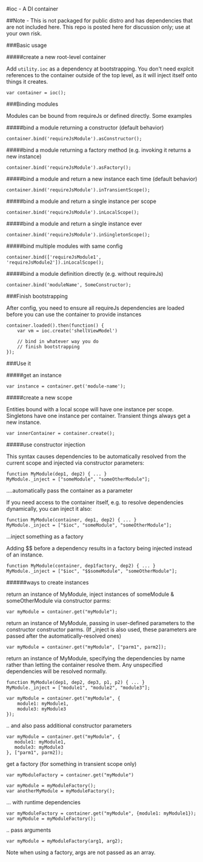 #ioc - A DI container 

##Note - This is not packaged for public distro and has dependencies that are not included here. This repo is posted here for discussion only; use at your own risk.

###Basic usage

#####create a new root-level container

Add `utility.ioc` as a dependency at bootstrapping. You don't need explcit references to the container outside of the top level, as it will inject itself onto things it creates.

    var container = ioc(); 


###Binding modules

Modules can be bound from requireJs or defined directly. Some examples

#####bind a module returning a constructor (default behavior)

    container.bind('requireJsModule').asConstructor();

#####bind a module returning a factory method (e.g. invoking it returns a new instance)

    container.bind('requireJsModule').asFactory(); 

#####bind a module and return a new instance each time (default behavior)

    container.bind('requireJsModule').inTransientScope();

#####bind a module and return a single instance per scope

    container.bind('requireJsModule').inLocalScope();

#####bind a module and return a single instance ever
   
    container.bind('requireJsModule').inSingletonScope();


#####bind multiple modules with same config

    container.bind(['requireJsModule1', 'requireJsModule2']).inLocalScope(); 

#####bind a module definition directly (e.g. without requireJs)

    container.bind('moduleName', SomeConstructor); 

###Finish bootstrapping

  
After config, you need to ensure all requireJs dependencies are loaded before you can use the container to
provide instances

    container.loaded().then(function() {
        var vm = ioc.create('shellViewModel')

        // bind in whatever way you do
        // finish bootstrapping
    });

###Use it

#####get an instance

    var instance = container.get('module-name'); 

#####create a new scope  

Entities bound with a local scope will have one instance per scope. Singletons have one instance per container. Transient things always get a new instance.
 
    var innerContainer = container.create(); 

#####use constructor injection

This syntax causes dependencies to be automatically resolved from the current scope and injected via constructor parameters:

    function MyModule(dep1, dep2) { ... }
    MyModule._inject = ["someModule", "someOtherModule"];

....automatically pass the container as a parameter
   
If you need access to the container itself, e.g. to resolve dependencies dynamically, you can inject it also:

    function MyModule(container, dep1, dep2) { ... }
    MyModule._inject = ["$ioc", "someModule", "someOtherModule"];
   
...inject something as a factory

Adding $$ before a dependency results in a factory being injected instead of an instance.

    function MyModule(container, dep1factory, dep2) { ... }
    MyModule._inject = ["$ioc", "$$someModule", "someOtherModule"];


######ways to create instances


return an instance of MyModule, inject instances of someModule & someOtherModule via constructor parms:
   
    var myModule = container.get("myModule"); 

return an instance of MyModule, passing in user-defined parameters to the constructor
constructor parms. (If _inject is also used, these parameters are passed after the
automatically-resolved ones)
   
    var myModule = container.get("myModule", ["parm1", parm2]); 

return an instance of MyModule, specifying the dependencies by name rather than letting the container
resolve them. Any unspecified dependencies will be resolved normally.
   
    function MyModule(dep1, dep2, dep3, p1, p2) { ... }
    MyModule._inject = ["module1", "module2", "module3"];

    var myModule = container.get("myModule", { 
        module1: myModule1,
        module3: myModule3
    });
 
.. and also pass additional constructor parameters
   
    var myModule = container.get("myModule", { 
       module1: myModule1,
       module3: myModule3
    }, ["parm1", parm2]);

get a factory (for something in transient scope only)

    var myModuleFactory = container.get("myModule")

    var myModule = myModuleFactory();
    var anotherMyModule = myModuleFactory();

... with runtime dependencies

    var myModuleFactory = container.get("myModule", {module1: myModule1});
    var myModule = myModuleFactory();

.. pass arguments

    var myModule = myModuleFactory(arg1, arg2);

Note when using a factory, args are not passed as an array.

